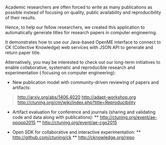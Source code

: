 Academic researchers are often forced to write as many publications as possible
instead of focusing on quality, public availability and reproducibility of their results.

Hence, to help our fellow researchers, we created this application to automatically
generate titles for research papers in computer engineering.

It demonstrates how to use our Java-based OpenME interface to connect to 
CK (Collective Knowledge) web services with JSON API to generate and
return paper title.

Alternatively, you may be interested to check out our long-term initiatives to
enable collaborative, systematic and reproducible research and experimentation (
focusing on computer engineering):

* New publication model with community-driven reviewing of papers and artifacts:
 > http://arxiv.org/abs/1406.4020
 >  http://adapt-workshop.org
 >  http://ctuning.org/cm/wiki/index.php?title=Reproducibility

* Artifact evaluation for conference and journals (sharing and validating code and data along with publications):
** http://ctuning.org/event/ae-ppopp2015
** http://ctuning.org/event/ae-cgo2015

* Open SDK for collaborative and interactive experimentation:
** http://github.com/ctuning/ck
** http://cknowledge.org/repo
